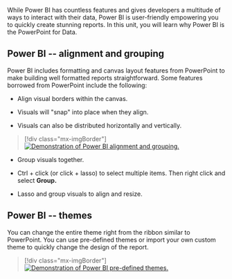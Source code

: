 While Power BI has countless features and gives developers a multitude of ways to interact with their data, Power BI is user-friendly empowering you to quickly create stunning reports. In this unit, you will learn why Power BI is the PowerPoint for Data.

## Power BI -- alignment and grouping

Power BI includes formatting and canvas layout features from PowerPoint to make building well formatted reports straightforward. Some features borrowed from PowerPoint include the following:

- Align visual borders within the canvas.

- Visuals will "snap" into place when they align.

- Visuals can also be distributed horizontally and vertically.

> [!div class="mx-imgBorder"]
> [![Demonstration of Power BI alignment and grouping.](../media/power-point-data-align-demo.gif)](../media/PowerPoint_data_align_demo.gif#lightbox)

- Group visuals together.

- Ctrl + click (or click + lasso) to select multiple items. Then right click and select **Group.**

- Lasso and group visuals to align and resize.

## Power BI -- themes

You can change the entire theme right from the ribbon similar to PowerPoint. You can use pre-defined themes or import your own custom theme to quickly change the design of the report.

> [!div class="mx-imgBorder"]
> [![Demonstration of Power BI pre-defined themes.](../media/power-point-data-theme-demo.gif)](../media/PowerPoint_data_theme_demo.gif#lightbox)
